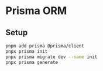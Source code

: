 # Prisma ORM

## Setup

```sh
pnpm add prisma @prisma/client
pnpx prisma init
pnpx prisma migrate dev --name init
pnpx prisma generate
```
